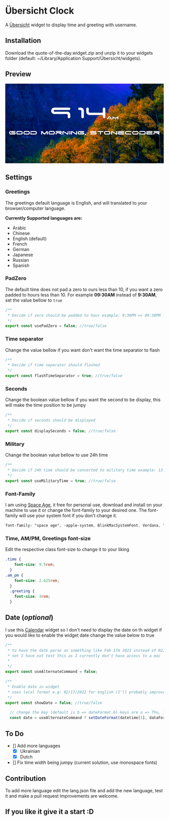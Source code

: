 # Übersicht Clock

A [Übersicht](http://tracesof.net/uebersicht/) widget to display time and greeting with username.

## Installation

Download the quote-of-the-day.widget.zip and unzip it to your widgets folder (default: ~/Library/Application Support/Übersicht/widgets).

## Preview

![Preview](https://raw.githubusercontent.com/stoneC0der/ubersicht-clock/master/screenshot.png)

## Settings

### Greetings

The greetings default language is English, and will translated to your browser/computer language.

**Currently Supported languages are:**

- Arabic
- Chinese
- English (default)
- French
- German
- Japanese
- Russian
- Spanish

### PadZero

The default time does not pad a zero to ours less than 10, if you want a zero padded to hours less than 10.
For example **09:30AM** instead of **9:30AM**, set the value bellow to ```true```

```jsx
/**
 * Decide if zero should be padded to hour example: 9:30PM => 09:30PM
 */
export const usePadZero = false; //true/false
```

### Time separator

Change the value bellow if you want don't want the time separator to flash

```jsx
/**
 * Decide if time separator should flashed
 */
export const flashTimeSeparator = true; //true/false
```

### Seconds

Change the boolean value bellow if you want the second to be display, this will make the time position to be jumpy

```jsx
/**
 * Decide if seconds should be displayed
 */
export const displaySeconds = false; //true/false
```

### Military

Change the boolean value bellow to use 24h time

```jsx
/**
 * Decide if 24h time should be converted to military time example: 13:30 => 1:30PM
 */
export const useMilitaryTime = true; //true/false
```

### Font-Family

I am using [Space Age](https://www.1001fonts.com/space-age-font.html), it free for personal use, download and install on your machine to use it or change the font-family to your desired one.
The font-family will use your system font if you don't change it.

```css
font-family: "space age", -apple-system, BlinkMacSystemFont, Verdana, "Helvetica Neue", Helvetica, sans-serif;
```

### Time, AM/PM, Greetings font-size

Edit the respective class font-size to change it to your liking

```css
.time {
    font-size: 9.5rem;
  }
.am_pm {
    font-size: 2.625rem;
  }
  .greeting {
    font-size: 3rem;
  }
```
## Date (*optional*)

I use this [Calendar](http://tracesof.net/uebersicht-widgets/#calendar) widget so I don't need to display the date on th widget if you would like to enable the widget date change the value below to true
```jsx
/**
 * to have the date parse as something like Feb 17m 2022 instead of 02/17/2022
 * not I have not test this as I currently don't have access to a mac
 * 
 */
export const useAlternateCommand = false;
```

```jsx
/**
 * Enable date in widget
 * uses local format e.g: 02/17/2022 for english (I'll probably improve it and display day,month name)
 */
export const showDate = false; //true/false
```
```jsx
  // change the key (default is b => dateFormat.b) keys are a => Thu, 17 Feb, 2022, b => Feb 17, 2022, c => 17 Feb, 2022
  const date = useAlternateCommand ? setDateFormat(datetime[1], dataFormat.b) : datetime[1];
```
## To Do

- [] Add more languages
  - [x] Ukrainian
  - [x] Dutch
- [] Fix time width being jumpy (current solution, use monospace fonts)

## Contribution

To add more language edit the lang.json file and add the new language, test it and make a pull request
Improvements are welcome.

## If you like it give it a start :D